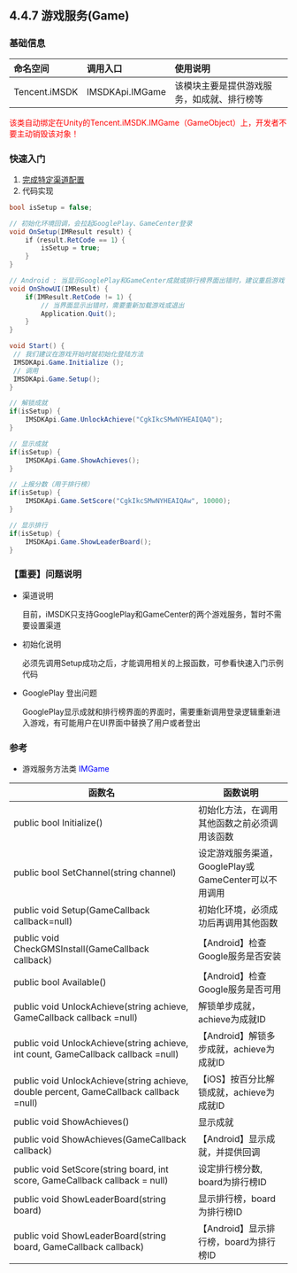 ## 4.4.7 游戏服务(Game)

### 基础信息

| 命名空间 | 调用入口 |使用说明|
| :-- |:-- |:--|
| Tencent.iMSDK | IMSDKApi.IMGame |该模块主要是提供游戏服务，如成就、排行榜等|

<font color=red>该类自动绑定在Unity的Tencent.iMSDK.IMGame（GameObject）上，开发者不要主动销毁该对象！</font>


### 快速入门

1. [完成特定渠道配置](../../Channel/README.md)
2. 代码实现

```cs
bool isSetup = false;

// 初始化环境回调，会拉起GooglePlay、GameCenter登录
void OnSetup(IMResult result) {
    if（result.RetCode == 1）{
        isSetup = true;
    }
}

// Android : 当显示GooglePlay和GameCenter成就或排行榜界面出错时，建议重启游戏
void OnShowUI(IMResult) {
    if(IMResult.RetCode != 1) {
        // 当界面显示出错时，需要重新加载游戏或退出
        Application.Quit();
    }
}

void Start() {
 // 我们建议在游戏开始时就初始化登陆方法
 IMSDKApi.Game.Initialize ();
 // 调用
 IMSDKApi.Game.Setup();
}

// 解锁成就
if(isSetup) {
    IMSDKApi.Game.UnlockAchieve("CgkIkcSMwNYHEAIQAQ");
}

// 显示成就
if(isSetup) {
    IMSDKApi.Game.ShowAchieves();
}

// 上报分数（用于排行榜）
if(isSetup) {
    IMSDKApi.Game.SetScore("CgkIkcSMwNYHEAIQAw", 10000);
}

// 显示排行
if(isSetup) {
    IMSDKApi.Game.ShowLeaderBoard();
}

```

### 【重要】问题说明

* 渠道说明

    目前，iMSDK只支持GooglePlay和GameCenter的两个游戏服务，暂时不需要设置渠道

* 初始化说明
    
    必须先调用Setup成功之后，才能调用相关的上报函数，可参看快速入门示例代码

* GooglePlay 登出问题

    GooglePlay显示成就和排行榜界面的界面时，需要重新调用登录逻辑重新进入游戏，有可能用户在UI界面中替换了用户或者登出

    
### 参考

* 游戏服务方法类 <font color=blue>IMGame</font>

| 函数名 | 函数说明 |
| -- | -- |
| public bool Initialize() | 初始化方法，在调用其他函数之前必须调用该函数 |
| public bool SetChannel(string channel) | 设定游戏服务渠道，GooglePlay或GameCenter可以不用调用 |
| public void Setup(GameCallback callback=null) | 初始化环境，必须成功后再调用其他函数 |
| public void CheckGMSInstall(GameCallback callback) | 【Android】检查Google服务是否安装 |
| public bool Available() | 【Android】检查Google服务是否可用 |
| public void UnlockAchieve(string achieve, GameCallback callback =null) | 解锁单步成就，achieve为成就ID |
| public void UnlockAchieve(string achieve, int count, GameCallback callback =null) | 【Android】解锁多步成就，achieve为成就ID |
| public void UnlockAchieve(string achieve, double percent, GameCallback callback =null) | 【iOS】按百分比解锁成就，achieve为成就ID |
| public void ShowAchieves() | 显示成就 |
| public void ShowAchieves(GameCallback callback) | 【Android】显示成就，并提供回调 |
| public void SetScore(string board, int score, GameCallback callback = null) | 设定排行榜分数, board为排行榜ID |
| public void ShowLeaderBoard(string board) | 显示排行榜，board为排行榜ID | 
| public void ShowLeaderBoard(string board, GameCallback callback) | 【Android】显示排行榜，board为排行榜ID |




